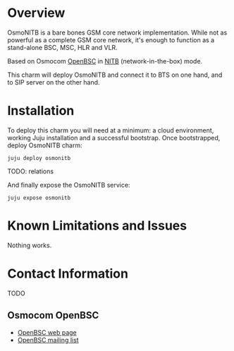 # Overview

OsmoNITB is a bare bones GSM core network implementation. While not as powerful as a complete GSM core network, it's enough to function as a stand-alone BSC, MSC, HLR and VLR.

Based on Osmocom [OpenBSC][] in [NITB][] (network-in-the-box) mode.

This charm will deploy OsmoNITB and connect it to BTS on one hand, and to SIP server on the other hand.

[OpenBSC]: http://openbsc.osmocom.org/trac/wiki/OpenBSC
[NITB]: http://openbsc.osmocom.org/trac/wiki/osmo-nitb

# Installation

To deploy this charm you will need at a minimum: a cloud environment, working Juju installation and a successful bootstrap. Once bootstrapped, deploy OsmoNITB charm:

    juju deploy osmonitb

TODO: relations

And finally expose the OsmoNITB service:

    juju expose osmonitb

# Known Limitations and Issues

Nothing works.

# Contact Information

TODO

## Osmocom OpenBSC

- [OpenBSC web page][OpenBSC]
- [OpenBSC mailing list](http://lists.gnumonks.org/mailman/listinfo/openbsc)

[OpenBSC]: http://openbsc.osmocom.org/trac/wiki/OpenBSC
